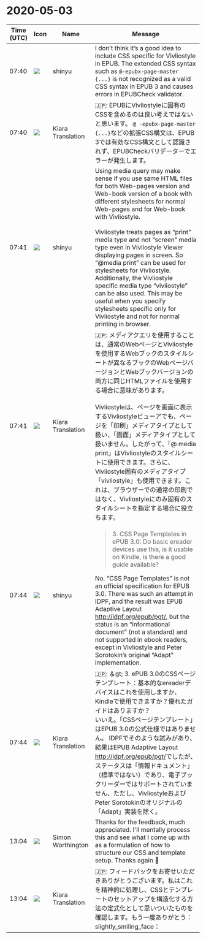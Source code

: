 # 2020-05-03

|Time (UTC)|Icon|Name|Message|
|---|---|---|---|
|07:40|![](https://avatars.slack-edge.com/2018-04-27/354445776386_e258f5ed5ba887b08668_72.jpg)|shinyu|I don’t think it’s a good idea to include CSS specific for Vivliostyle in EPUB. The extended CSS syntax such as `@-epubx-page-master {...}` is not recognized as a valid CSS syntax in EPUB 3 and causes errors in EPUBCheck validator.|
|07:40|![](https://avatars.slack-edge.com/2019-08-21/732685848020_f3f20736795184660348_72.png)|Kiara Translation|🇯🇵: EPUBにVivliostyleに固有のCSSを含めるのは良い考えではないと思います。 `@ -epubx-page-master {...}`などの拡張CSS構文は、EPUB 3では有効なCSS構文として認識されず、EPUBCheckバリデーターでエラーが発生します。|
|07:41|![](https://avatars.slack-edge.com/2018-04-27/354445776386_e258f5ed5ba887b08668_72.jpg)|shinyu|Using media query may make sense if you use same HTML files for both Web-pages version and Web-book version of a book with different stylesheets for normal Web-pages and for Web-book with Vivliostyle.<br><br>Vivliostyle treats pages as “print” media type and not “screen” media type even in Vivliostyle Viewer displaying pages in screen. So “@media print” can be used for stylesheets for Vivliostyle. Additionally, the Vivliostyle specific media type “vivliostyle” can be also used. This may be useful when you specify stylesheets specific only for Vivliostyle and not for normal printing in browser.|
|07:41|![](https://avatars.slack-edge.com/2019-08-21/732685848020_f3f20736795184660348_72.png)|Kiara Translation|🇯🇵: メディアクエリを使用することは、通常のWebページとVivliostyleを使用するWebブックのスタイルシートが異なるブックのWebページバージョンとWebブックバージョンの両方に同じHTMLファイルを使用する場合に意味があります。<br><br>Vivliostyleは、ページを画面に表示するVivliostyleビューアでも、ページを「印刷」メディアタイプとして扱い、「画面」メディアタイプとして扱いません。したがって、「@ media print」はVivliostyleのスタイルシートに使用できます。さらに、Vivliostyle固有のメディアタイプ「vivliostyle」も使用できます。これは、ブラウザーでの通常の印刷ではなく、Vivliostyleにのみ固有のスタイルシートを指定する場合に役立ちます。|
|07:44|![](https://avatars.slack-edge.com/2018-04-27/354445776386_e258f5ed5ba887b08668_72.jpg)|shinyu|<blockquote>3.  CSS Page Templates in ePUB 3.0: Do basic ereader devices use this, is it usable on Kindle, is there a good guide available?</blockquote>No. “CSS Page Templates” is not an official specification for EPUB 3.0. There was such an attempt in IDPF, and the result was EPUB Adaptive Layout <http://idpf.org/epub/pgt/>, but the status is an “informational document” (not a standard) and not supported in ebook readers, except in Vivliostyle and Peter Sorotokin’s original “Adapt” implementation.|
|07:44|![](https://avatars.slack-edge.com/2019-08-21/732685848020_f3f20736795184660348_72.png)|Kiara Translation|🇯🇵: ＆gt; 3. ePUB 3.0のCSSページテンプレート：基本的なereaderデバイスはこれを使用しますか、Kindleで使用できますか？優れたガイドはありますか？<br>いいえ。「CSSページテンプレート」はEPUB 3.0の公式仕様ではありません。 IDPFでそのような試みがあり、結果はEPUB Adaptive Layout <http://idpf.org/epub/pgt/>でしたが、ステータスは「情報ドキュメント」（標準ではない）であり、電子ブックリーダーではサポートされていません、ただし、VivliostyleおよびPeter Sorotokinのオリジナルの「Adapt」実装を除く。|
|13:04|![](https://avatars.slack-edge.com/2020-03-27/1021722028641_cf5e5d30ed37474892e9_72.jpg)|Simon Worthington|Thanks for the feedback, much appreciated. I'll mentally process this and see what I come up with as a formulation of how to structure our CSS and template setup. Thanks again 🙂|
|13:04|![](https://avatars.slack-edge.com/2019-08-21/732685848020_f3f20736795184660348_72.png)|Kiara Translation|🇯🇵: フィードバックをお寄せいただきありがとうございます。私はこれを精神的に処理し、CSSとテンプレートのセットアップを構造化する方法の定式化として思いついたものを確認します。もう一度ありがとう：slightly_smiling_face：|
